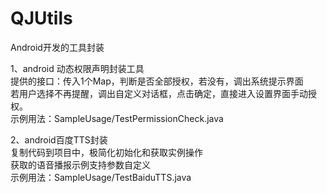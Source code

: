 # QJUtils
Android开发的工具封装   

1、android 动态权限声明封装工具<br>
提供的接口：传入1个Map，判断是否全部授权，若没有，调出系统提示界面<br>
若用户选择不再提醒，调出自定义对话框，点击确定，直接进入设置界面手动授权。<br>
示例用法：SampleUsage/TestPermissionCheck.java     
     
2、android百度TTS封装<br>
复制代码到项目中，极简化初始化和获取实例操作<br>
获取的语音播报示例支持参数自定义<br>
示例用法：SampleUsage/TestBaiduTTS.java    

